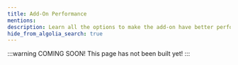 ```yaml
---
title: Add-On Performance
mentions:
description: Learn all the options to make the add-on have better performance.
hide_from_algolia_search: true
---
```


:::warning COMING SOON!
This page has not been built yet!
:::

<!-- ::: warning
This page was compiled primarily using community feedback from multiple sources. As a result, some information may be generalized, subjective, or conflicting. Always use your own best judgment when optimizing your add-ons. This page is not a substitute for testing your add-on on a wide range of devices.
:::

Performance in add-ons is crucial, as the most technically fantastic add-on is mainly useless if the majority of the player base cannot experience it. When developing add-ons, it should always be considered that many Bedrock players will be experiencing your add-on on a significantly lower power device than you are developing on. This is especially true for mobile users. Therefore, add-ons should be developed with performance in mind and tested for performance on lower-end devices when possible.

This guide is a non-exhaustive list of specific performance considerations separated by the various subsystems of Bedrock Edition. No single point should be taken as a hard and fast rule. Instead, these performance considerations should help you to recognize potential areas for improvement.

## Biomes and Features

### Biomes

-   The biome system is generally efficient
-   Large values for heightmaps are usually handled gracefully
-   The component `climate` creates large particle storms

### Features

-   Biomes generally cause less lag than feature generation.
-   Hundreds of iterations per chunk of a multi-block feature have been achieved at a low-performance cost.
-   Thousands of iterations per chunk of multi-block features negatively impact gameplay.
-   Hundreds of thousands of iterations per chunk of a single-block feature have been achieved at a low-performance cost.
-   Thousands of instances of features *per chunk* comes at little cost.
-   Tens of thousands of feature instances *per chunk* yields a noticeable impact on chunk loading.
-   Hundreds of thousands of instances of features *per chunk* slows chunk loading to an unbearable crawl.

## Blocks

### Materials

-   The minimum needed material type with regards to rendering should always be utilized
> `alpha_blend` performance is worse than `alpha_test`, which is worse than `opaque`

### Quantity and Type

-   Flowing liquids should be avoided and minimized

### Updates

-   Block updates should be minimized

## Commands

### Quantity and Type

-   Minimize the number of commands run per tick
> `/effect` and `/gamemode` run every tick are avoidable and have a significant performance impact
-   Large clones, fills and structure loads during runtime should be avoided
> Breaking these more extensive operations into multiple commands distributed over multiple ticks will avoid lag spikes, consider using structure loading animations

### Selectors

-   Care should be taken to ensure a function is not executed on too many entities, and therefore too many times
-   Executing a scoreboard command outweighs the cost of running an entity selector multiple times
-   Using c=1 to ensure the selector stops when it finds one entity may improve performance
-   When executing multiple commands with the same selector, use a function instead to avoid repeatedly resolving the same selector

### Tags vs. Scoreboards

-   Scoreboards perform better at a large scale than tags

## Entities

-   Entities generally have one of the most significant performance impacts by subsystem and thus should be minimized where possible

### Components

-   Pathfinding on flying mobs has a significant performance cost
-   Flying mobs in general encounter performance problems
> Faking flying mobs via animation should be considered if possible

### Dummy Entities

-   Dummy entities generally have equal performance impact to proper entities, except when excluding heavy components like pathfinding

### Geometry

#### Bones

-   No performance impact has been observed regarding bone count

#### Elements

-   Element count is not generally an issue, except in extreme cases when thousands of elements are reached

### Materials

-   The minimum material required to achieve the desired effect should always be used
-   When in doubt, refer to the material definition files to get an idea of the costs of various materials, taking the material inheritance system into account

### Quantity

-   Loaded entities at any given time should be minimized
> Below 30 is optimal

## Lighting

### Map Considerations

-   Hollow areas will cause lag due to lighting calculations even if you don't see them
> Avoid this by filling in unused enclosed areas
-   Keeping the map set to day or night will avoid lighting recalculation

### Sources

-   Bedrock lighting is calculated dynamically, meaning different light sources have different performance costs
> Light blocks are the most performant because they lack particles, rendering, and particular state logic

> Torches are a minor performance issue because they emit particles, render, and have particular state logic dependent on what block they connect to

> Custom light blocks with minimal components are a reasonable compromise between performance and aesthetics

#### Comparison Table

|     Light Source | Score | Redstone Updates | Animted Texture | Light Updates | Tick Updates | Particles | Renders |
|-----------------:|:-----:|:----------------:|:---------------:|:-------------:|:------------:|:---------:|:-------:|
|     Light Blocks |   1   |      False       |      False      |     True      |    False     |   False   |  False  |
|         Lanterns |   4   |      False       |      True       |     True      |     True     |   False   |  True   |
|    Custom Blocks |   2   |      False       |      False      |     True      |    False     |   False   |  True   |
|        Mushrooms |   3   |      False       |      False      |     True      |     True     |   False   |  True   |
|   Redstone Lamps |   3   |       True       |      False      |     True      |    False     |   False   |  True   |
|        Glowstone |   3   |       True       |      False      |     True      |     True     |   False   |  True   |
|     Sea Lanterns |   4   |      False       |      True       |     True      |     True     |   False   |  True   |
|          Torches |   4   |      False       |      False      |     True      |     True     |   True    |  True   |
| Redstone Torches |   5   |       True       |      False      |     True      |     True     |   True    |  True   |

## Molang

### Recursion

-   Minimize use of recursion when possible
-   Intense nested loop structures will cause performance issues
-   Use break to escape loops when possible

### Structs

-   Avoid making structs too deep, as there is a performance cost with each layer

### Variables

-   Use temp variables when possible to minimize variables loaded in memory
-   Consider how often variables are calculated based on script type

## Textures

### texture_list.json

-   Tons of textures badly affect game performance. Create a [`texture_list.json`](/concepts/textures-list) file.

### Quantity

-   No more than 3000 textures should be used
> This is due to limits imposed by Render Dragon

> Render Dragon has a 4096 texture quantity limit, and there are 800 vanilla textures as of 1.16

### Resolution

-   The maximum texture resolution is 16384x16384
-   The recommended maximum texture resolution is 4096x4096 to maintain compatibility with low-end devices
-   Keep in mind that textures are atlased, and larger textures can mess with atlas generation on lower-end devices
-   Only make textures as significant as needed to convey the detail needed at the needed distance

## Trades

Villager trades cause performance issues and even crashes on all devices at 60 trades or greater. Avoid tons of trades for one entity.
Your best bet to resolve this issue is to split your trades in half and move them to another villager or custom entity/npc, 30 trades is a good safe number from testing.
*probably JSON UI issues*

## Sounds

### Count

-   Total registered sounds are reported to have an impact on performance

### Compression

-   Sound compression is exceptionally beneficial to pack size
-   This is especially noticeable on older and low power devices, such as the Switch
-   The FMod simple API utilized by Bedrock decompresses all sounds into WAV before loading into RAM, meaning no CPU performance improvement in this respect
> If audio is streamed, this does not occur

### Streaming

-   As general guidance, sounds over 500kb in size or 1 minute in length should be streamed

## Redstone

### Chunk Boundaries

-   Crossing chunk boundaries with Redstone should be avoided

### Command Blocks

-   When creating large command blockchains, stack vertically and in a single chunk
-   Minimize command block use in favor of functions and behaviors where possible

## Ticking Areas

-   Total chunks are of more significant concern than ticking areas
-   Dynamic areas should be avoided unless necessary
-   Best practice is to minimizing the ticking area to one chunk if possible
> All always-on Redstone should fit in this ticking chunk
-   Unload ticking areas when they are no longer needed, testing via /testforblock

## Files

-   Tons of files can badly affect game performance. Create a [`contents.json`](/concepts/contents) file. -->
